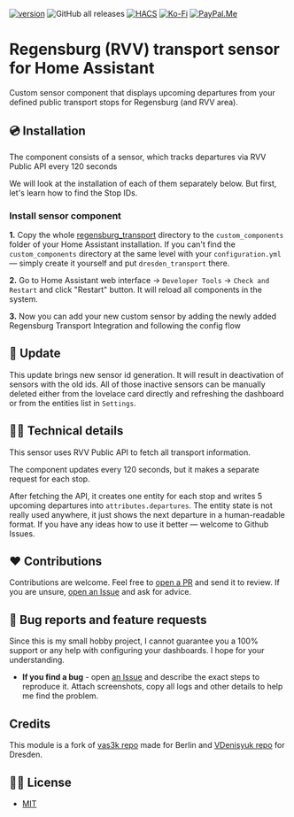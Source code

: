 [![version](https://img.shields.io/github/manifest-json/v/einFreak/ha-regensburg-transport?filename=custom_components%2Fregensburg_transport%2Fmanifest.json&color=slateblue)](https://github.com/einFreak/ha-regensburg-transport/releases/latest)
![GitHub all releases](https://img.shields.io/github/downloads/einFreak/ha-regensburg-transport/total)
[![HACS](https://img.shields.io/badge/HACS-Default-orange.svg?logo=HomeAssistantCommunityStore&logoColor=white)](https://github.com/hacs/integration)
[![Ko-Fi](https://img.shields.io/static/v1.svg?label=%20&message=Ko-Fi&color=F16061&logo=ko-fi&logoColor=white)](https://www.ko-fi.com/einfreak)
[![PayPal.Me](https://img.shields.io/static/v1.svg?label=%20&message=PayPal.Me&logo=paypal)](https://paypal.me/einfreak)

# Regensburg (RVV) transport sensor for Home Assistant

Custom sensor component that displays upcoming departures from your defined public transport stops for Regensburg (and RVV area).


## 💿 Installation

The component consists of a sensor, which tracks departures via RVV Public API every 120 seconds

We will look at the installation of each of them separately below. But first, let's learn how to find the Stop IDs.

### Install sensor component

**1.** Copy the whole [regensburg_transport](./custom_components/) directory to the `custom_components` folder of your Home Assistant installation. If you can't find the `custom_components` directory at the same level with your `configuration.yml` — simply create it yourself and put `dresden_transport` there.

**2.** Go to Home Assistant web interface -> `Developer Tools` -> `Check and Restart` and click "Restart" button. It will reload all components in the system.

**3.** Now you can add your new custom sensor by adding the newly added Regensburg Transport Integration and following the config flow

## 🚨 Update
This update brings new sensor id generation. It will result in deactivation of sensors with the old ids. All of those inactive sensors can be manually deleted either from the lovelace card directly and refreshing the dashboard or from the entities list in `Settings`.

## 👩‍💻 Technical details

This sensor uses RVV Public API to fetch all transport information.

The component updates every 120 seconds, but it makes a separate request for each stop.

After fetching the API, it creates one entity for each stop and writes 5 upcoming departures into `attributes.departures`. The entity state is not really used anywhere, it just shows the next departure in a human-readable format. If you have any ideas how to use it better — welcome to Github Issues.

## ❤️ Contributions

Contributions are welcome. Feel free to [open a PR](https://github.com/einfreak/ha-regensburg-transport/pulls) and send it to review. If you are unsure, [open an Issue](https://github.com/einfreak/ha-regensburg-transport/issues) and ask for advice.

## 🐛 Bug reports and feature requests

Since this is my small hobby project, I cannot guarantee you a 100% support or any help with configuring your dashboards. I hope for your understanding.

- **If you find a bug** - open [an Issue](https://github.com/einfreak/ha-regensburg-transport/issues) and describe the exact steps to reproduce it. Attach screenshots, copy all logs and other details to help me find the problem.

## Credits

This module is a fork of [vas3k repo](https://github.com/vas3k/home-assistant-berlin-transport) made for Berlin and [VDenisyuk repo](https://github.com/VDenisyuk/home-assistant-transport) for Dresden.

## 👮‍♀️ License

- [MIT](./LICENSE.md)

